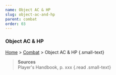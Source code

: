 ```yaml
---
name: Object AC & HP
slug: object-ac-and-hp
parent: combat
order: 03
---
```

### Object AC & HP
[Home](dm-operations-center) > [Combat](combat) > Object AC & HP {.small-text}

> **Sources** <br/>
> Player's Handbook, p. xxx
{.read .small-text}